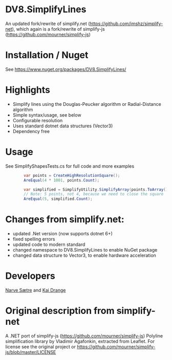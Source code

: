 DV8.SimplifyLines
====

An updated fork/rewrite of simplify.net (https://github.com/imshz/simplify-net), 
which again is a fork/rewrite of simplify-js (https://github.com/mourner/simplify-js) 

Installation / Nuget
===

See https://www.nuget.org/packages/DV8.SimplifyLines/


Highlights
===

- Simplify lines using the Douglas-Peucker algorithm or Radial-Distance algorithm
- Simple syntax/usage, see below
- Configurable resolution
- Uses standard dotnet data structures (Vector3)
- Dependency free


Usage
===

See SimplifyShapesTests.cs for full code and more examples

```csharp
        var points = CreateHighResolutionSquare();
        AreEqual(4 * 1001, points.Count);

        var simplified = SimplifyUtility.SimplifyArray(points.ToArray());
        // Note: 5 points, not 4, because we need to close the square
        AreEqual(5, simplified.Count); 
```


Changes from simplify.net:
===

- updated .Net version (now supports dotnet 6+)
- fixed spelling errors
- updated code to modern standard
- changed namespace to DV8.SimplifyLines to enable NuGet package
- changed data structure to Vector3, to enable hardware acceleration


Developers
===
[Narve Sætre](https://github.com/narve) and [Kai Drange](https://github.com/kaidrange)


Original description from simplify-net
===========

A .NET port of simplify-js (https://github.com/mourner/simplify-js)
Polyline simplification library by Vladimir Agafonkin, extracted from Leaflet.
For license see the original project or https://github.com/mourner/simplify-js/blob/master/LICENSE 
